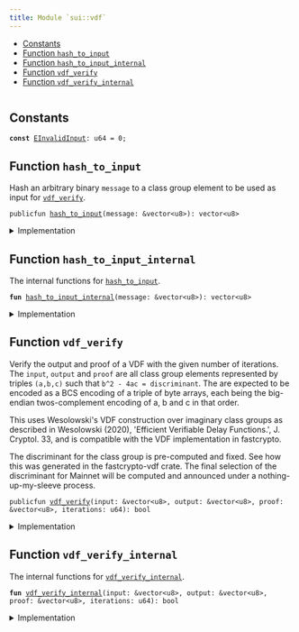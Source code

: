 ```yaml
---
title: Module `sui::vdf`
---
```




-  [Constants](#@Constants_0)
-  [Function `hash_to_input`](#sui_vdf_hash_to_input)
-  [Function `hash_to_input_internal`](#sui_vdf_hash_to_input_internal)
-  [Function `vdf_verify`](#sui_vdf_vdf_verify)
-  [Function `vdf_verify_internal`](#sui_vdf_vdf_verify_internal)


<pre><code></code></pre>



<a name="@Constants_0"></a>

## Constants


<a name="sui_vdf_EInvalidInput"></a>



<pre><code><b>const</b> <a href="vdf.md#sui_vdf_EInvalidInput">EInvalidInput</a>: u64 = 0;
</code></pre>



<a name="sui_vdf_hash_to_input"></a>

## Function `hash_to_input`

Hash an arbitrary binary <code>message</code> to a class group element to be used as input for <code><a href="vdf.md#sui_vdf_vdf_verify">vdf_verify</a></code>.


<pre><code>publicfun <a href="vdf.md#sui_vdf_hash_to_input">hash_to_input</a>(message: &vector&lt;u8&gt;): vector&lt;u8&gt;
</code></pre>



<details>
<summary>Implementation</summary>


<pre><code><b>public</b> <b>fun</b> <a href="vdf.md#sui_vdf_hash_to_input">hash_to_input</a>(message: &vector&lt;u8&gt;): vector&lt;u8&gt; {
    <a href="vdf.md#sui_vdf_hash_to_input_internal">hash_to_input_internal</a>(message)
}
</code></pre>



</details>

<a name="sui_vdf_hash_to_input_internal"></a>

## Function `hash_to_input_internal`

The internal functions for <code><a href="vdf.md#sui_vdf_hash_to_input">hash_to_input</a></code>.


<pre><code><b>fun</b> <a href="vdf.md#sui_vdf_hash_to_input_internal">hash_to_input_internal</a>(message: &vector&lt;u8&gt;): vector&lt;u8&gt;
</code></pre>



<details>
<summary>Implementation</summary>


<pre><code><b>native</b> <b>fun</b> <a href="vdf.md#sui_vdf_hash_to_input_internal">hash_to_input_internal</a>(message: &vector&lt;u8&gt;): vector&lt;u8&gt;;
</code></pre>



</details>

<a name="sui_vdf_vdf_verify"></a>

## Function `vdf_verify`

Verify the output and proof of a VDF with the given number of iterations. The <code>input</code>, <code>output</code> and <code>proof</code>
are all class group elements represented by triples <code>(a,b,c)</code> such that <code>b^2 - 4ac = discriminant</code>. The are expected
to be encoded as a BCS encoding of a triple of byte arrays, each being the big-endian twos-complement encoding of
a, b and c in that order.

This uses Wesolowski's VDF construction over imaginary class groups as described in Wesolowski (2020),
'Efficient Verifiable Delay Functions.', J. Cryptol. 33, and is compatible with the VDF implementation in
fastcrypto.

The discriminant for the class group is pre-computed and fixed. See how this was generated in the fastcrypto-vdf
crate. The final selection of the discriminant for Mainnet will be computed and announced under a nothing-up-my-sleeve
process.


<pre><code>publicfun <a href="vdf.md#sui_vdf_vdf_verify">vdf_verify</a>(input: &vector&lt;u8&gt;, output: &vector&lt;u8&gt;, proof: &vector&lt;u8&gt;, iterations: u64): bool
</code></pre>



<details>
<summary>Implementation</summary>


<pre><code><b>public</b> <b>fun</b> <a href="vdf.md#sui_vdf_vdf_verify">vdf_verify</a>(
    input: &vector&lt;u8&gt;,
    output: &vector&lt;u8&gt;,
    proof: &vector&lt;u8&gt;,
    iterations: u64,
): bool {
    <a href="vdf.md#sui_vdf_vdf_verify_internal">vdf_verify_internal</a>(input, output, proof, iterations)
}
</code></pre>



</details>

<a name="sui_vdf_vdf_verify_internal"></a>

## Function `vdf_verify_internal`

The internal functions for <code><a href="vdf.md#sui_vdf_vdf_verify_internal">vdf_verify_internal</a></code>.


<pre><code><b>fun</b> <a href="vdf.md#sui_vdf_vdf_verify_internal">vdf_verify_internal</a>(input: &vector&lt;u8&gt;, output: &vector&lt;u8&gt;, proof: &vector&lt;u8&gt;, iterations: u64): bool
</code></pre>



<details>
<summary>Implementation</summary>


<pre><code><b>native</b> <b>fun</b> <a href="vdf.md#sui_vdf_vdf_verify_internal">vdf_verify_internal</a>(
    input: &vector&lt;u8&gt;,
    output: &vector&lt;u8&gt;,
    proof: &vector&lt;u8&gt;,
    iterations: u64,
): bool;
</code></pre>



</details>
